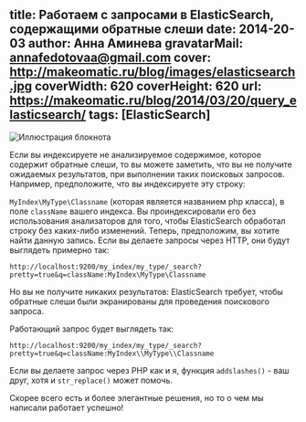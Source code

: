 title: Работаем с запросами в ElasticSearch, содержащими обратные слеши
date: 2014-20-03
author: Анна Аминева
gravatarMail: annafedotovaa@gmail.com
cover: http://makeomatic.ru/blog/images/elasticsearch.jpg
coverWidth: 620
coverHeight: 620
url: https://makeomatic.ru/blog/2014/03/20/query_elasticsearch/
tags: [ElasticSearch]
---

![Иллюстрация блокнота](/blog/images/elasticsearch.jpg)

Если вы индексируете не анализируемое содержимое, которое содержит обратные слеши, то вы можете заметить, что вы не получите ожидаемых результатов, при выполнении таких поисковых запросов. Например, предположите, что вы индексируете эту строку: 

<!-- more -->

`MyIndex\MyType\Classname` (которая является названием php класса), в поле `className` вашего индекса. Вы проиндексировали его без использования анализаторов для того, чтобы ElasticSearch обработал строку без каких-либо изменений. Теперь, предположим, вы хотите найти данную запись. Если вы делаете запросы через HTTP, они будут выглядеть примерно так: 

`http://localhost:9200/my_index/my_type/_search?pretty=true&q=className:MyIndex\MyType\Classname`

Но вы не получите никаких результатов: ElasticSearch требует, чтобы обратные слеши были экранированы для проведения поискового запроса. 

Работающий запрос будет выглядеть так:

`http://localhost:9200/my_index/my_type/_search?pretty=true&q=className:MyIndex\\MyType\\Classname`

Если вы делаете запрос через PHP как и я, функция `addslashes()` - ваш друг, хотя и `str_replace()` может помочь.

Скорее всего есть и более элегантные решения, но то о чем мы написали работает успешно!


